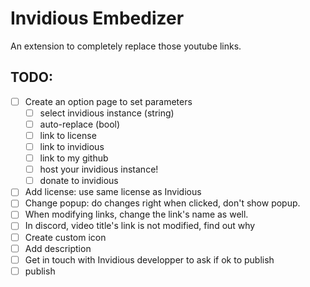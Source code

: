 # Invidious Embedizer

An extension to completely replace those youtube links.

## TODO:

- [ ] Create an option page to set parameters
	- [ ] select invidious instance (string)
	- [ ] auto-replace (bool)
	- [ ] link to license
	- [ ] link to invidious
	- [ ] link to my github
	- [ ] host your invidious instance!
	- [ ] donate to invidious
- [ ] Add license: use same license as Invidious
- [ ] Change popup: do changes right when clicked, don't show popup.
- [ ] When modifying links, change the link's name as well.
- [ ] In discord, video title's link is not modified, find out why
- [ ] Create custom icon
- [ ] Add description
- [ ] Get in touch with Invidious developper to ask if ok to publish
- [ ] publish
